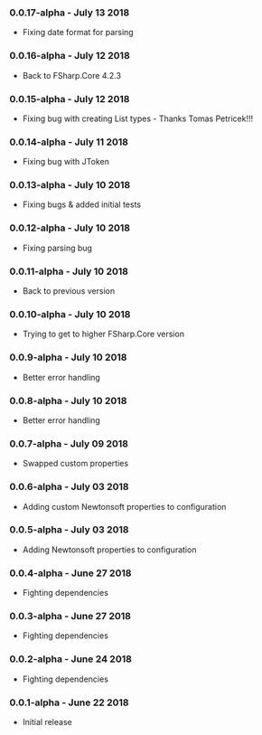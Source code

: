 ### 0.0.17-alpha - July 13 2018
* Fixing date format for parsing

### 0.0.16-alpha - July 12 2018
* Back to FSharp.Core 4.2.3

### 0.0.15-alpha - July 12 2018
* Fixing bug with creating List types - Thanks Tomas Petricek!!!

### 0.0.14-alpha - July 11 2018
* Fixing bug with JToken

### 0.0.13-alpha - July 10 2018
* Fixing bugs & added initial tests

### 0.0.12-alpha - July 10 2018
* Fixing parsing bug

### 0.0.11-alpha - July 10 2018
* Back to previous version

### 0.0.10-alpha - July 10 2018
* Trying to get to higher FSharp.Core version

### 0.0.9-alpha - July 10 2018
* Better error handling

### 0.0.8-alpha - July 10 2018
* Better error handling

### 0.0.7-alpha - July 09 2018
* Swapped custom properties

### 0.0.6-alpha - July 03 2018
* Adding custom Newtonsoft properties to configuration

### 0.0.5-alpha - July 03 2018
* Adding Newtonsoft properties to configuration

### 0.0.4-alpha - June 27 2018
* Fighting dependencies

### 0.0.3-alpha - June 27 2018
* Fighting dependencies

### 0.0.2-alpha - June 24 2018
* Fighting dependencies

### 0.0.1-alpha - June 22 2018
* Initial release